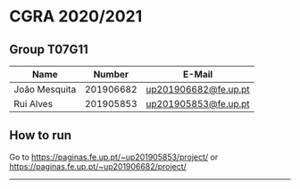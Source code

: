 # CGRA 2020/2021

## Group T07G11
| Name             | Number    | E-Mail               |
| ---------------- | --------- | ------------------   |
| João Mesquita    | 201906682 | up201906682@fe.up.pt |
| Rui Alves        | 201905853 | up201905853@fe.up.pt |

## How to run
Go to https://paginas.fe.up.pt/~up201905853/project/ or https://paginas.fe.up.pt/~up201906682/project/

----
